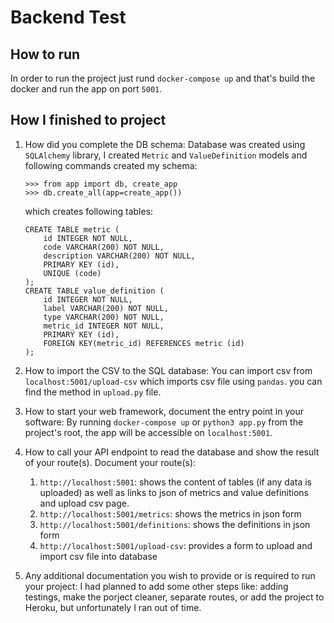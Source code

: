 # Backend Test

##  How to run
In order to run the project just rund `docker-compose up` and that's build the docker and run the app on port `5001`.

## How I finished to project
1. How did you complete the DB schema:
    Database was created using `SQLAlchemy` library, I created `Metric` and `ValueDefinition` models and following commands created my schema:
    ```
    >>> from app import db, create_app
    >>> db.create_all(app=create_app())
    ```
    which creates following tables:
    ```
    CREATE TABLE metric (
        id INTEGER NOT NULL, 
        code VARCHAR(200) NOT NULL, 
        description VARCHAR(200) NOT NULL, 
        PRIMARY KEY (id), 
        UNIQUE (code)
    );
    CREATE TABLE value_definition (
        id INTEGER NOT NULL, 
        label VARCHAR(200) NOT NULL, 
        type VARCHAR(200) NOT NULL, 
        metric_id INTEGER NOT NULL, 
        PRIMARY KEY (id), 
        FOREIGN KEY(metric_id) REFERENCES metric (id)
    );
    ```
2. How to import the CSV to the SQL database:
    You can import csv from `localhost:5001/upload-csv` which imports csv file using `pandas`. you can find the method in `upload.py` file.
3. How to start your web framework, document the entry point in your software:
    By running `docker-compose up` or `python3 app.py` from the project's root, the app will be accessible on `localhost:5001`.

4. How to call your API endpoint to read the database and show the result of your route(s). Document your route(s):
    1. `http://localhost:5001`: shows the content of tables (if any data is uploaded) as well as links to json of metrics and value definitions and upload csv page.
    2. `http://localhost:5001/metrics`: shows the metrics in json form
    3. `http://localhost:5001/definitions`: shows the definitions in json form
    4. `http://localhost:5001/upload-csv`: provides a form to upload and import csv file into database

5. Any additional documentation you wish to provide or is required to run your project:
    I had planned to add some other steps like: adding testings, make the porject cleaner, separate routes, or add the project to Heroku, but unfortunately I ran out of time.